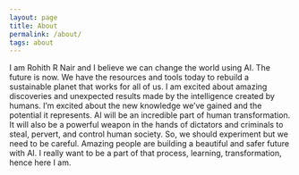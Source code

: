```yaml
---
layout: page
title: About
permalink: /about/
tags: about
---
```


I am Rohith R Nair and I believe we can change the world using AI. The future is now. We have the resources and tools today to rebuild a sustainable planet that works for all of us. I am excited about amazing discoveries and unexpected results made by the intelligence created by humans. I’m excited about the new knowledge we’ve gained and the potential it represents. AI will be an incredible part of human transformation. It will also be a powerful weapon in the hands of dictators and criminals to steal, pervert, and control human society. So, we should experiment but we need to be careful. Amazing people are building a beautiful and safer future with AI. I really want to be a part of that process, learning, transformation, hence here I am. 
